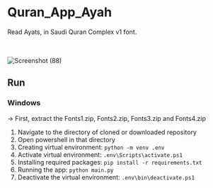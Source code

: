 # Quran_App_Ayah
Read Ayats, in Saudi Quran Complex v1 font.
<br>
<br>
<br>

![Screenshot (88)](https://github.com/taaaf11/Quran_App_Ayah/assets/109919009/91ade005-4a62-45ee-8b4b-b1191b966659)


## Run
### Windows
-> First, extract the Fonts1.zip, Fonts2.zip, Fonts3.zip and Fonts4.zip
1. Navigate to the directory of cloned or downloaded repository
3. Open powershell in that directory
6. Creating virtual environment: `python -m venv .env`
7. Activate virtual environment: `.env\Scripts\activate.ps1`
8. Installing required packages: `pip install -r requirements.txt`
9. Running the app: `python main.py`
10. Deactivate the virtual environment: `.env\bin\deactivate.ps1` 
